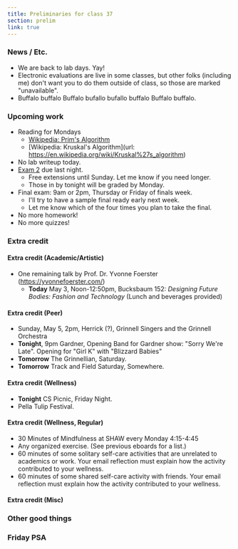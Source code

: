 ```yaml
---
title: Preliminaries for class 37
section: prelim
link: true
---
```

### News / Etc.

* We are back to lab days.  Yay!
* Electronic evaluations are live in some classes, but other folks
  (including me) don't want you to do them outside of class, so those
  are marked "unavailable".
* Buffalo buffalo Buffalo bufallo bufallo buffalo Buffalo buffalo.

### Upcoming work

* Reading for Mondays
    * [Wikipedia: Prim's Algorithm](https://en.wikipedia.org/wiki/Prim%27s_algorithm)
    * [Wikipedia: Kruskal's Algorithm](url: https://en.wikipedia.org/wiki/Kruskal%27s_algorithm)
* No lab writeup today.
* [Exam 2](../exams/exam02) due last night. 
    * Free extensions until Sunday.  Let me know if you need longer.
    * Those in by tonight will be graded by Monday.
* Final exam: 9am or 2pm, Thursday or Friday of finals week.
    * I'll try to have a sample final ready early next week.
    * Let me know which of the four times you plan to take the final.
* No more homework!
* No more quizzes!

### Extra credit

#### Extra credit (Academic/Artistic)

* One remaining talk by Prof. Dr. Yvonne Foerster (<https://yvonnefoerster.com/>)
    * **Today** May 3, Noon-12:50pm, Bucksbaum 152: _Designing Future Bodies: Fashion and Technology_ (Lunch and beverages provided)

#### Extra credit (Peer)

* Sunday, May 5, 2pm, Herrick (?),
  Grinnell Singers and the Grinnell Orchestra
* **Tonight**, 9pm Gardner, Opening Band for Gardner show: "Sorry We're Late".
  Opening for "Girl K" with "Blizzard Babies"
* **Tomorrow** The Grinnellian, Saturday.
* **Tomorrow** Track and Field Saturday, Somewhere.

#### Extra credit (Wellness)

* **Tonight** CS Picnic, Friday Night.
* Pella Tulip Festival.

#### Extra credit (Wellness, Regular)

* 30 Minutes of Mindfulness at SHAW every Monday 4:15-4:45
* Any organized exercise.  (See previous eboards for a list.)
* 60 minutes of some solitary self-care activities that are unrelated to 
  academics or work.  Your email reflection must explain how
  the activity contributed to your wellness.
* 60 minutes of some shared self-care activity with friends.  Your email 
  reflection must explain how the activity contributed to your wellness.

#### Extra credit (Misc)

### Other good things

### Friday PSA

